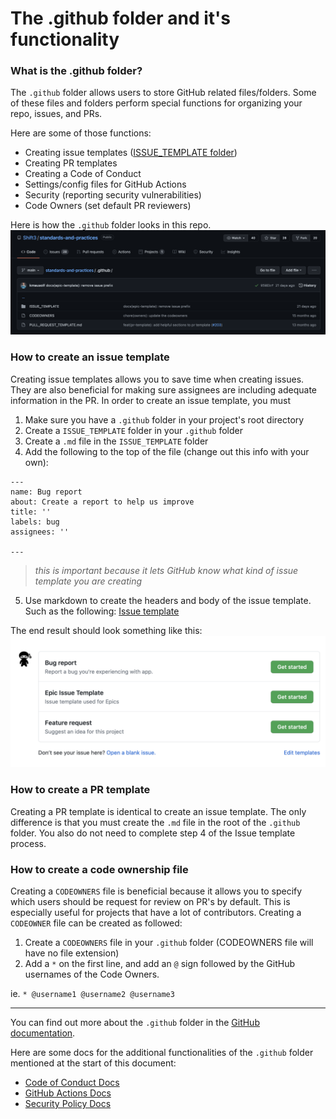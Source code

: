 # The .github folder and it's functionality

### What is the .github folder?

The `.github` folder allows users to store GitHub related files/folders. Some of these files and folders perform special functions for organizing your repo, issues, and PRs.

Here are some of those functions:

- Creating issue templates ([ISSUE_TEMPLATE folder](../.github/ISSUE_TEMPLATE))
- Creating PR templates
- Creating a Code of Conduct
- Settings/config files for GitHub Actions
- Security (reporting security vulnerabilities)
- Code Owners (set default PR reviewers)

Here is how the `.github` folder looks in this repo.
![github folder](./assets/github_folder/1.png)

### How to create an issue template

Creating issue templates allows you to save time when creating issues. They are also beneficial for making sure assignees are including adequate information in the PR. In order to create an issue template, you must

1. Make sure you have a `.github` folder in your project's root directory
2. Create a `ISSUE_TEMPLATE` folder in your `.github` folder
3. Create a `.md` file in the `ISSUE_TEMPLATE` folder
4. Add the following to the top of the file (change out this info with your own):

```
---
name: Bug report
about: Create a report to help us improve
title: ''
labels: bug
assignees: ''

---
```

> _this is important because it lets GitHub know what kind of issue template you are creating_

5. Use markdown to create the headers and body of the issue template. Such as the following: [Issue template](../.github/ISSUE_TEMPLATE/bug_report.md)

The end result should look something like this:
![Issue Templates](./assets/github_folder/2.png)

### How to create a PR template

Creating a PR template is identical to create an issue template. The only difference is that you must create the `.md` file in the root of the `.github` folder. You also do not need to complete step 4 of the Issue template process.

### How to create a code ownership file

Creating a `CODEOWNERS` file is beneficial because it allows you to specify which users should be request for review on PR's by default. This is especially useful for projects that have a lot of contributors. Creating a `CODEOWNER` file can be created as followed:

1. Create a `CODEOWNERS` file in your `.github` folder (CODEOWNERS file will have no file extension)
2. Add a `*` on the first line, and add an `@` sign followed by the GitHub usernames of the Code Owners.

ie. `* @username1 @username2 @username3`

---

You can find out more about the `.github` folder in the [GitHub documentation](https://docs.github.com/en).

Here are some docs for the additional functionalities of the `.github` folder mentioned at the start of this document:

- [Code of Conduct Docs](https://docs.github.com/en/communities/setting-up-your-project-for-healthy-contributions/adding-a-code-of-conduct-to-your-project)
- [GitHub Actions Docs](https://docs.github.com/en/actions/learn-github-actions/understanding-github-actions#create-an-example-workflow)
- [Security Policy Docs](https://docs.github.com/en/code-security/getting-started/adding-a-security-policy-to-your-repository)

